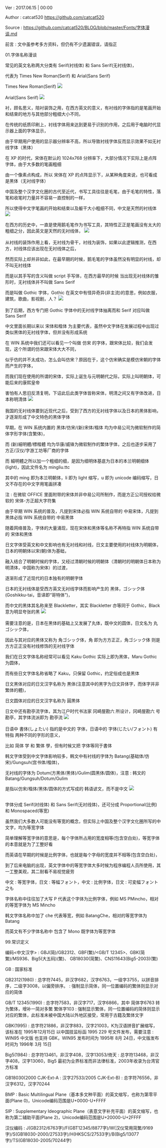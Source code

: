 Ver : 2017.06.15 | 00:00

Author : catcat520 https://github.com/catcat520

Source : https://github.com/catcat520/BLOG/blob/master/Fonts/字体漫谈.md

前言 : 文中虽参考多方资料，但仍有不少遗漏错误，请指正

01.字体名称漫谈

常见的英文名称两大分类有 Serif(衬线体) 和 Sans Serif(无衬线体)，

代表为 Times New Roman(Serif) 和 Arial(Sans Serif)

Times New Roman(Serif)
<img src=https://raw.githubusercontent.com/catcat520/BLOG/master/Fonts/img/fontknowledge/timesnewroman.png>
<br><br>
Arial(Sans Serif)
<img src=https://raw.githubusercontent.com/catcat520/BLOG/master/Fonts/img/fontknowledge/arial.png>

衬，顾名思义，陪衬装饰之用，在西方英文的意义，有衬线的字体指的是笔画开始和结束的地方与其他部分粗细大小不同，

在传统的纸质印刷上，衬线字体用来达到更易于识别的作用，之后用于电脑时代显示器上面的字体显示，

由于早期用户使用的显示器分辨率不高，所以导致衬线字体反而显示效果不如无衬线字体（黑体）

在 XP 的时代，宋体在默认的 1024x768 分辨率下，大部分情况下实际上是点阵字体，由于大多数的笔画粗细

由一个像素点构成，所以 宋体在 XP 的点阵显示下，从某种角度来说，也可看成是黑体（无衬线字体）

中国及整个汉字文化圈的古代至近代，书写工具往往是毛笔，由于毛笔的特性，落笔和收笔时力量并不容易一直控制的一样，

所以使得中文字笔画的开始和结束以及躯干大小粗细不同，中文是天然的衬线体
<img src=https://raw.githubusercontent.com/catcat520/BLOG/master/Fonts/img/fontknowledge/%E5%9C%B0%E4%B8%8A%E7%BB%83%E4%B9%A6%E6%B3%95.png>
<br><br>
在西方的历史中，一直是使用鹅毛笔作为书写工具，其特性正正是笔画没有太大的粗细之分，因此英文是天然的无衬线体，
<img src=https://raw.githubusercontent.com/catcat520/BLOG/master/Fonts/img/fontknowledge/%E9%B9%85%E6%AF%9B%E7%AC%94%E5%AD%97.jpg>
<br><br>
从衬线的装饰作用上看，无衬线为骨干，衬线为装饰，如果以此逻辑推测，在西方，衬线体应该出现在无衬线体之后，

然而实际上却并非如此，在最早期的时候，鹅毛笔的字体虽然没有明显的衬线，却不叫无衬线体

而是以其手写的含义叫做 script 手写体，在西方最早的时候 当出现无衬线体的雏形时，无衬线体并不叫做 Sans Serif

而是叫做 Gothic 字体，Gothic 在英文中有怪异奇异(非主流)的意思，例如衣服，建筑，歌曲，影视剧，人？
<img src=https://raw.githubusercontent.com/catcat520/BLOG/master/Fonts/img/fontknowledge/%E6%9D%80%E9%A9%AC%E7%89%B9.jpg>
<br><br>
到了后期，西方专门把 Gothic 字体中的无衬线字体抽离而和 Serif 对应叫做 Sans Serif

中文里面长期以来以 宋体和楷体 为主要代表，虽然中文字体在发展过程中出现过类似黑体的无衬线字体，但并没有形成系统

在 WIN 系统中我们还可以看见一个叫做 仿宋 的字体，跟宋体比较，我们会发现，这个所谓的仿宋跟宋体大大不同，

似乎仿的并不太成功，怎么会叫仿宋？原因在于，这个仿宋确实是模仿宋朝的字体而产生的字体，

而我们现在使用的所谓的宋体，实际上诞生与元明朝代之际，实际上叫明朝体，可能后来的康熙皇帝

害怕有人思旧反清复明，下诏此后此类字体皆称宋体，明清之间又有字体改进，日本称明清体
<img src=https://raw.githubusercontent.com/catcat520/BLOG/master/Fonts/img/fontknowledge/%E6%80%BB%E6%9C%89%E5%88%81%E6%B0%91%E6%83%B3%E5%AE%B3%E6%9C%95.png>
<br><br>
我国的无衬线体要到近现代之后，受到了西方的无衬线字体以及日本的黑体影响，才逐渐形成了中文特色的黑体字体

早期，在 WIN 系统内置的 黑体/仿宋/(新)宋体/楷体 均为中易公司为微软制作的简体字形字体(含繁体)，

而 (新)細明體/標楷體 均为华康/威锋为微软制作的繁体字体，之后也逐步采用了 方正/汉仪/字游工坊等厂商的字体

而 細明體之所以加一个粗细的细，是因为细明体基底为日本的本兰明朝细体(light)，因此文件名为 mingliu.ttc

其中的 ming 即为本兰明朝体，li 即为 light 缩写，u 即为 unicode 编码缩写，日文不存在的中文字用笔画拼凑

注 : 在微软 OFFICE 里面附带的宋体并非中易公司所制作，而是方正公司授权给微软的 宋体-方正超大字符集

由于早期 WIN 系统的普及，凡提到宋体必指 WIN 系统自带的 中易宋体，凡提到黑体必指 WIN 系统自带的 中易黑体

随着网络普及，字体的大量涌现，现在宋体和黑体等名称不再特指 WIN 系统自带的 宋体和黑体

日文字体受英文和中文影响也有无衬线和衬线，日文主要使用的衬线体为明朝体，日本的明朝体以宋(朝)体为基础，

融入结合了明朝时候的字体，又经过清朝时候的明朝体（清朝时的明朝体日本称为明清体，中国称为宋体）的过渡，

逐渐形成了近现代的日本独有的明朝字体

日本的无衬线体是受西方英文无衬线字体而影响产生的 黑体，ゴシック体(Goshikku-tai，音译即“哥特体”)，

而中文的黑体其名称来至 Blackletter，其实 Blackletter 亦等同于 Gothic，Black 意为明显夸张的黑
<img src=https://raw.githubusercontent.com/catcat520/BLOG/master/Fonts/img/fontknowledge/Blackletter.jpg>
<br><br>
需要注意的是，日本在黑体的基础上又发展了丸体，既中文的圆体，日文名为 丸ゴシック体，

因此与其对应的黑体又称为 角ゴシック体，角 即为方方正正，角ゴシック体 则是方方正正没有衬线修饰的无衬线字体

我们在日文字体名称经常可以看见 Kaku Gothic 实际上即为黑体，Maru Gothic 为圆体，

而有些日文字体名称省略了 Kaku，只保留 Gothic，约定俗成也是黑体

日文黑体对应的日文汉字名称为 黒体(注意其中的黑字为日文异体字，而体字并非繁体的體)，

日文圆体对应的日文汉字名称为 圓黒体

日文中还有勘亭流字体，其为江户时代书法家 冈崎屋勘六 所设计，冈崎屋勘六 号勘亭，其字体流派即为 勘亭流
<img src=https://raw.githubusercontent.com/catcat520/BLOG/master/Fonts/img/fontknowledge/%E5%8B%98%E4%BA%AD%E6%B5%81.jpg>
<br><br>
日语中 書体(しょたい) 指的是中文的 字体，日语中的 字体(じたい/フォント) 有特指 两种不同的字形的意义，

比如 简体 学 和 繁体 學，但有时候又把 字体等同于書体

韩文字体受到中文字体影响较多，韩文中有衬线的字体为 Batang(基础体/仿宋)/Gungsuh(宫书体/楷体)，

无衬线的字体为 Dotum(方黑体/黑体)/Gulim(圆黑体/圆体)，注意 : 韩文的 Batang/Gungsuh/Dotum/Gulim

是指以仿宋/楷体/黑体/圆体的方式写成的 韩语谚文，而不是中文
<img src=https://github.com/catcat520/BLOG/blob/master/Fonts/img/fontknowledge/Batang.png>
<br><br>

字体分成 Serif(衬线体) 和 Sans Serif(无衬线体)，还可分成 Proportional(比例) 和 Monospaced(等宽)

虽然我们大多数人可能没有等宽的概念，但实际上中国及整个汉字文化圈所写的中文字，均为等宽字体

简单理解等宽字体的意思是，每个字体所占用的宽度相等(包含空白处)，等宽字体的本意就是为了工整好看

而英语在早期的时候是比例字体，也就是每个字母的宽度并不相等(包含空白处)，

到了后来电脑的出现，英文字体中的等宽字体大多时候为程序编程人员所使用，其一工整美观，其二耐看不易视觉疲劳

中文 : 等宽字体，日文 : 等幅フォント，中文 : 比例字体，日文 : 可変幅フォント之も

字体名称中往往加了大写 P 代表这个字体为比例字体，例如 MS PMincho，相对的等宽字体为 MS Mincho

韩文字体名称中加了 che 代表等宽，例如 BatangChe，相对的等宽字体为 Batang

而英文有不少字体名称中 包含了 Mono 既字体为等宽字体

99.常识定义

编码<中文汉字> : GBJ(简)/GB2312、GBF(繁)/<GB/T 12345>、GBK(简繁)/MS936、Big5(大五码)(繁)、
GB18030(简繁)、CNS11643(Big5-2003)(繁)

GB : 国家标准

GB2312(1980) : 总字符7445，非汉字682，汉字6763，一级字3755，以拼音排序，二级字3008，以偏旁排序。
             : 强制显示简体，同一位置编码的繁体则显示对应的简体
             
GB/T 12345(1990) : 总字符7583，非汉字717，汉字6866，其中 简体字6763 转为繁体，增补一简对多繁 繁体字103
                 : 强制显示繁体，同一位置编码的简体则显示对应的繁体，此标准未被中国大陆以外地区接受，常用于古籍及繁体文字
                 
GBK(1995) : 总字符21886，非汉字883，汉字21003，K为汉语拼音扩展缩写，该标准在 1995年12月15日 以中国技监标函 1995 229 号文件发布，需要注意
          : WIN95 中文版 也支持 GBK，WIN95 发布时间为 1995年 8月 24日，中文版发布时间为 1996年 3月 15日
          
Big5(1984) : 总字符13461，非汉字408，汉字13053/倚天 : 总字符13468，非汉字408，汉字13060，Big5 最初为业界标准而非法律标准，2003年收录为台湾官方标准

GB18030(2000 CJK-Ext-A : 汉字27533/2005 CJK-Ext-B) : 总字符76556，非汉字6312，汉字70244

BMP : Basic Multilingual Plane（基本多文种平面）的英文缩写，也称为第零平面(Plane 0)，Unicode编码范围是U+0000-U+FFFF

SIP : Supplementary Ideographic Plane（表意文字补充平面）的英文缩写，也称为第二辅助平面(Plane 2)，Unicode编码范围是U+20000-U+2FFFF

汉仪编码 : J(GB2312/6763字)/F(GBT12345/8877字)/W(汉仪常用简繁/9169字)/S(GB18030-2000/27533字)/H(HKSCS/27533字)/B(Big5/13077字)/TS(GB18030-2005/70244字)
